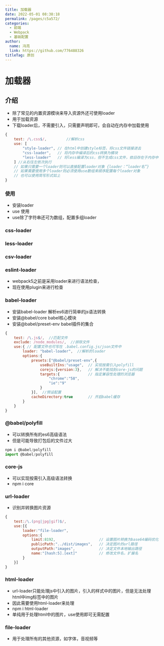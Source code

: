 ```yaml
---
title: 加载器
date: 2022-05-01 08:38:18
permalink: /pages/c5a572/
categories: 
  - 前端
  - Webpack
  - 基础配置
author: 
  name: 冯亮
  link: https://github.com/776488326
titleTag: 原创
---
```

# 加载器

## 介绍

- 除了常见的内置资源模块来导入资源外还可使用loader
- 用于加载资源
- 下载loader后，不需要引入，只需要声明即可，会自动在内存中加载使用


```js
{
    test: /\.css$/,         //解析css
    use: [
        "style-loader", // 在html中创建style标签，将css文件链接进去
        "css-loader",   // 将内存中编译后的css转换为模块
        "less-loader"   // 将less编译为css，但不生成css文件，依旧存在于内存中
    ] //从右往左依次执行
    // 如果只需要一个loader则可以直接配置loader对象 {loader：“loader名”}
    // 如果需要使用多个loader则必须使用use数组来顺序配置每个loader对象
    // 也可以使用简写形式如上
}
```

### 使用

- 安装loader
- use 使用
- use除了字符串还可为数组，配置多组loader

### css-loader

### less-loader

### csv-loader

### eslint-loader
- webpack5之前是采用loader来进行语法检查，
- 现在使用plugin来进行检查


### babel-loader

- 安装babel-loader 解析es6进行简单的js语法转换
- 安装@babel/core  babel核心模块
- 安装@babel/preset-env babel插件的集合
```js
{
    test: /\.js$/,  //匹配文件
    exclude: /node_modules/,  //排除文件
    use:{ // 配置文件也可写在 .babel.config.js/json文件中
        loader: "babel-loader",  //解析的loader
        options:{ 
            presets:["@babel/preset-env",{
                useBuiltIns:"usage",  // 实现按需引入polyfill
                corejs:{version:3},   // 解决不能找到core-js的问题
                targets:{             // 指定兼容性处理的浏览器
                    "chrome":"58",
                    "ie":"9"
                }
            }],  //预设配置
            cacheDirectory:true       // 开启babel缓存
        }
    }
}
```

### @babel/polyfill

- 可以转换所有的es6高级语法
- 但是可能导致打包后的文件过大
```js
npm i @babel/polyfill
import @babel/polyfill
```

### core-js

- 可以实现按需引入高级语法转换
- npm i core

### url-loader

- 识别并转换图片资源
```js
{
    test:/\.(png|jpg|gif)$/,
    use:[{
        loader:"file-loader",
        options:{
            limit:8192,                    // 设置图片转换为base64编码优化性能
            publicPath:"../dist/images",   // 决定图片的url路径
            outputPath:"images",           // 决定文件本地输出路径
            name:"[hash:5].[ext]"          // 修改文件名，扩展名
        }
    }]
}

```
### html-loader

- url-loader只能处理js中引入的图片，引入的样式中的图片，但是无法处理html中img标签中的图片
- 因此需要使用html-loader来处理
- npm i html-loader
- 单纯用于处理html中的图片，use使用即可无需配置

### file-loader

- 用于处理所有的其他资源，如字体，音视频等
